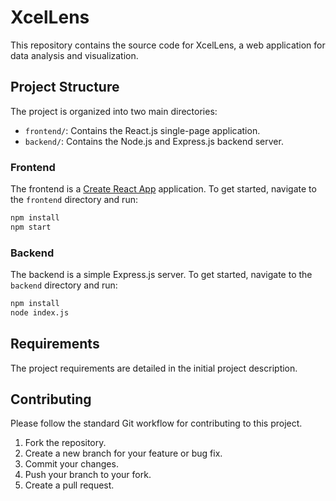 # XcelLens

This repository contains the source code for XcelLens, a web application for data analysis and visualization.

## Project Structure

The project is organized into two main directories:

-   `frontend/`: Contains the React.js single-page application.
-   `backend/`: Contains the Node.js and Express.js backend server.

### Frontend

The frontend is a [Create React App](https://github.com/facebook/create-react-app) application. To get started, navigate to the `frontend` directory and run:

```bash
npm install
npm start
```

### Backend

The backend is a simple Express.js server. To get started, navigate to the `backend` directory and run:

```bash
npm install
node index.js
```

## Requirements

The project requirements are detailed in the initial project description.

## Contributing

Please follow the standard Git workflow for contributing to this project.

1.  Fork the repository.
2.  Create a new branch for your feature or bug fix.
3.  Commit your changes.
4.  Push your branch to your fork.
5.  Create a pull request.